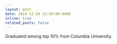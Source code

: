 ```yaml
---
layout: post
date: 2024-12-20 15:59:00-0400
inline: true
related_posts: false
---
```


Graduated among top 10% from Columbia University.

<!-- <img src="{{ '/assets/img/columbia-logo.png' | relative_url }}" alt="Columbia University Logo" style="width:150px; margin-bottom:20px;">. -->
